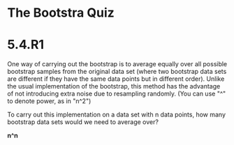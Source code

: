# The Bootstra Quiz

# 5.4.R1

One way of carrying out the bootstrap is to average equally over all possible bootstrap samples from the original data set (where two bootstrap data sets are different if they have the same data points but in different order). Unlike the usual implementation of the bootstrap, this method has the advantage of not introducing extra noise due to resampling randomly. (You can use "^" to denote power, as in "n^2")

To carry out this implementation on a data set with n data points, how many bootstrap data sets would we need to average over?

**n^n**